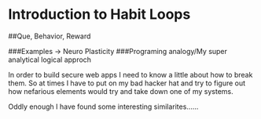 # Introduction to Habit Loops
##Que, Behavior, Reward



###Examples -> Neuro Plasticity
###Programing analogy/My super analytical logical approch

In order to build secure web apps I need to know a little about how to break them. So at times I have to put on my bad hacker hat and try to figure out how nefarious elements would try and take down one of my systems. 

Oddly enough I have found some interesting similarites......